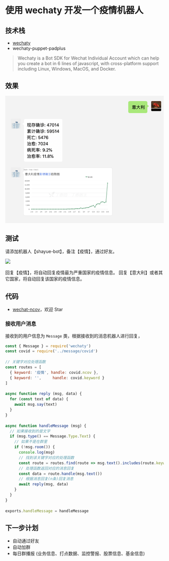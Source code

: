 # 使用 wechaty 开发一个疫情机器人

## 技术栈

+ [wechaty](https://github.com/wechaty/wechaty)
+ wechaty-puppet-padplus

> Wechaty is a Bot SDK for Wechat Individual Account which can help you create a bot in 6 lines of javascript, with cross-platform support including Linux, Windows, MacOS, and Docker.

## 效果

![](./assets/ncov.png)

## 测试

请添加机器人【shayue-bot】，备注【疫情】，通过好友。

![](https://shanyue.tech/wechat.jpeg)

回复【疫情】，将自动回复疫情最为严重国家的疫情信息。
回复【意大利】或者其它国家，将自动回复该国家的疫情信息。

## 代码

+ [wechat-ncov](https://github.com/shfshanyue/wechat-ncov)，欢迎 Star

### 接收用户消息

接收到的用户信息为 `Message` 类，根据接收到的消息机器人进行回复，

``` js
const { Message } = require('wechaty')
const covid = require('../message/covid')

// 关键字对应处理函数
const routes = [
  { keyword: '疫情', handle: covid.ncov },
  { keyword: '',     handle: covid.keyword }
]

async function reply (msg, data) {
  for (const text of data) {
    await msg.say(text)
  }
}

async function handleMessage (msg) {
  // 如果接收到的是文字
  if (msg.type() == Message.Type.Text) {
    // 如果不是在群里
    if (!msg.room()) {
      console.log(msg)
      // 找到该关键字对应的处理函数
      const route = routes.find(route => msg.text().includes(route.keyword))
      // 处理函数返回对应的消息回复
      const data = route.handle(msg.text())
      // 根据消息回复(n条)回复消息
      await reply(msg, data)
    }
  }
}

exports.handleMessage = handleMessage
```

## 下一步计划

+ 自动通过好友
+ 自动加群
+ 每日群播报 (业务信息、打点数据、监控警报、股票信息、基金信息)
